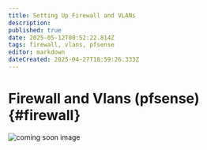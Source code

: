 ```yaml
---
title: Setting Up Firewall and VLANs
description: 
published: true
date: 2025-05-12T00:52:22.814Z
tags: firewall, vlans, pfsense
editor: markdown
dateCreated: 2025-04-27T18:59:26.333Z
---
```


# Firewall and Vlans (pfsense){#firewall}

<img src="upload/coming-soon.jpg" alt="coming soon image" class="full-width-image">